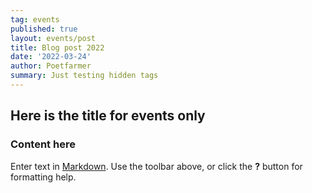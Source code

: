 ```yaml
---
tag: events
published: true
layout: events/post
title: Blog post 2022
date: '2022-03-24'
author: Poetfarmer
summary: Just testing hidden tags
---
```

## Here is the title for events only

### Content here


Enter text in [Markdown](http://daringfireball.net/projects/markdown/). Use the toolbar above, or click the **?** button for formatting help.
